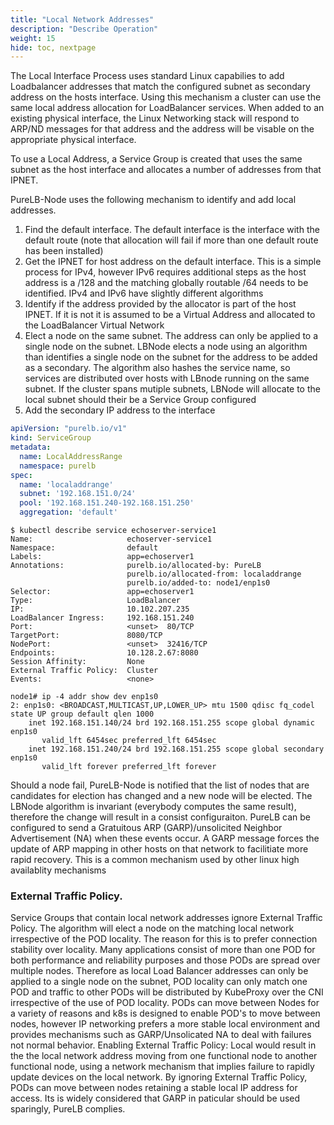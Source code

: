 ```yaml
---
title: "Local Network Addresses"
description: "Describe Operation"
weight: 15
hide: toc, nextpage
---
```

The Local Interface Process uses standard Linux capabilies to add Loadbalancer addresses that match the configured subnet as secondary address on the hosts interface.  Using this mechanism a cluster can use the same local address allocation for LoadBalancer services.  When added to an existing physical interface, the Linux Networking stack will respond to ARP/ND messages for that address and the address will be visable on the appropriate physical interface.  

To use a Local Address, a Service Group is created that uses the same subnet as the host interface and allocates a number of addresses from that IPNET.

PureLB-Node uses the following mechanism to identify and add local addresses.

1.  Find the default interface.  The default interface is the interface with the default route  (note that allocation will fail if more than one default route has been installed)
2.  Get the IPNET for host address on the default interface.  This is a simple process for IPv4, however IPv6 requires additional steps as the host address is a /128 and the matching globally routable /64 needs to be identified.  IPv4 and IPv6 have slightly different algorithms
3.  Identify if the address provided by the allocator is part of the host IPNET.  If it is not it is assumed to be a Virtual Address and allocated to the LoadBalancer Virtual Network
4.  Elect a node on the same subnet.  The address can only be applied to a single node on the subnet.  LBNode elects a node using an algorithm than identifies a single node on the subnet for the address
to be added as a secondary.  The algorithm also hashes the service name, so services are distributed over hosts with LBnode running on the same subnet.  If the cluster spans mutiple subnets, LBNode will allocate to the local subnet should their be a Service Group configured
5.  Add the secondary IP address to the interface

```yaml
apiVersion: "purelb.io/v1"
kind: ServiceGroup
metadata:
  name: LocalAddressRange
  namespace: purelb 
spec:
  name: 'localaddrange'
  subnet: '192.168.151.0/24'
  pool: '192.168.151.240-192.168.151.250'
  aggregation: 'default'
```
```plaintext
$ kubectl describe service echoserver-service1
Name:                     echoserver-service1
Namespace:                default
Labels:                   app=echoserver1
Annotations:              purelb.io/allocated-by: PureLB
                          purelb.io/allocated-from: localaddrange
                          purelb.io/added-to: node1/enp1s0
Selector:                 app=echoserver1
Type:                     LoadBalancer
IP:                       10.102.207.235
LoadBalancer Ingress:     192.168.151.240
Port:                     <unset>  80/TCP
TargetPort:               8080/TCP
NodePort:                 <unset>  32416/TCP
Endpoints:                10.128.2.67:8080
Session Affinity:         None
External Traffic Policy:  Cluster
Events:                   <none>

node1# ip -4 addr show dev enp1s0
2: enp1s0: <BROADCAST,MULTICAST,UP,LOWER_UP> mtu 1500 qdisc fq_codel state UP group default qlen 1000
    inet 192.168.151.140/24 brd 192.168.151.255 scope global dynamic enp1s0
       valid_lft 6454sec preferred_lft 6454sec
    inet 192.168.151.240/24 brd 192.168.151.255 scope global secondary enp1s0
       valid_lft forever preferred_lft forever
```
Should a node fail, PureLB-Node is notified that the list of nodes that are candidates for election has changed and a new node will be elected.  The LBNode algorithm is invariant (everybody computes the same result), therefore the change will result in a consist configuraiton.  PureLB can be configured to send a Gratuitous ARP (GARP)/unsolicited Neighbor Advertisement (NA) when these events occur.  A GARP message forces the update of ARP mapping in other hosts on that network to facilitiate more rapid recovery.  This is a common mechanism used by other linux high availablity mechanisms

### External Traffic Policy.  
Service Groups that contain local network addresses ignore External Traffic Policy.  The algorithm will elect a node on the matching local network irrespective of the POD locality.  The reason for this is to prefer connection stability over locality.  Many applications consist of more than one POD for both performance and reliability purposes and those PODs are spread over multiple nodes.  Therefore as local Load Balancer addresses can only be applied to a single node on the subnet, POD locality can only match one POD and traffic to other PODs will be distributed by KubeProxy over the CNI irrespective of the use of POD locality.  PODs can move between Nodes for a variety of reasons and k8s is designed to enable POD's to move between nodes, however IP networking prefers a more stable local environment and provides mechanisms such as GARP/Unsolicated NA to deal with failures not normal behavior.  Enabling External Traffic Policy: Local would result in the the local network address moving from one functional node to another functional node, using a network mechanism that implies failure to rapidly update devices on the local network.  By ignoring External Traffic Policy, PODs can move between nodes retaining a stable local IP address for access.  Its is widely considered that GARP in paticular should be used sparingly, PureLB complies.   
